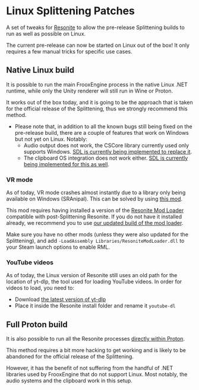 # Linux Splittening Patches

A set of tweaks for [Resonite](https://resonite.com/) to allow the pre-release Splittening builds to run as well as possible on Linux.

The current pre-release can now be started on Linux out of the box! It only requires a few manual tricks for specific use cases.

## Native Linux build

It is possible to run the main FrooxEngine process in the native Linux .NET runtime, while only the Unity renderer will still run in Wine or Proton.

It works out of the box today, and it is going to be the approach that is taken for the official release of the Splittening, thus we strongly recommend this method.

- Please note that, in addition to all the known bugs still being fixed on the pre-release build, there are a couple of features that work on Windows but not yet on Linux. Notably:
  - Audio output does not work, the CSCore library currently used only supports Windows. [SDL is currently being implemented to replace it](https://github.com/Yellow-Dog-Man/Resonite-Issues/issues/4975).
  - The clipboard OS integration does not work either. [SDL is currently being implemented for this as well](https://github.com/Yellow-Dog-Man/Resonite-Issues/issues/4974).

### VR mode
As of today, VR mode crashes almost instantly due to a library only being available on Windows (SRAnipal).
This can be solved by using [this mod](https://github.com/Baplar/ResoniteLinuxSplitteningPatches/releases/download/v0.1.9/LinuxSplitteningPatches.zip).

This mod requires having installed a version of the [Resonite Mod Loader](https://github.com/resonite-modding-group/ResoniteModLoader) compatible with post-Splittening Resonite.
If you do not have it installed already, we recommend you to use [our updated build of the mod loader](https://github.com/Baplar/ResoniteLinuxSplitteningPatches/releases/download/v0.1.9/RML_Splittening.zip).

Make sure you have no other mods (unless they were also updated for the Splittening),
and add `-LoadAssembly Libraries/ResoniteModLoader.dll` to your Steam launch options to enable RML.

### YouTube videos
As of today, the Linux version of Resonite still uses an old path for the location of yt-dlp, the tool used for loading YouTube videos.
In order for videos to load, you need to:
- Download [the latest version of yt-dlp](https://github.com/yt-dlp/yt-dlp-nightly-builds/releases/latest/download/yt-dlp)
- Place it inside the Resonite install folder and rename it `youtube-dl`

## Full Proton build

It is also possible to run all the Resonite processes [directly within Proton](docs/FullProton.md).

This method requires a bit more hacking to get working and is likely to be abandoned for the official release of the Splittening.

However, it has the benefit of not suffering from the handful of .NET libraries used by FrooxEngine that do not support Linux. Most notably, the audio systems and the clipboard work in this setup.
